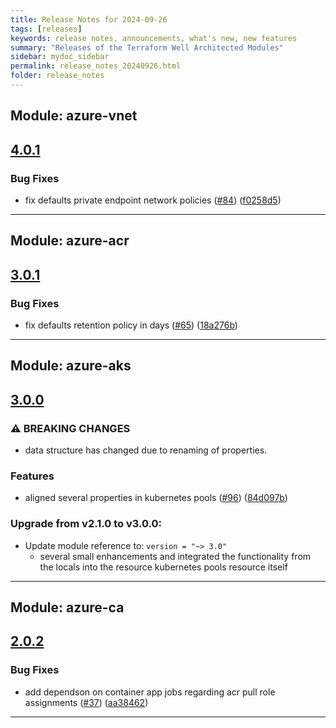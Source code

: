 ```yaml
---
title: Release Notes for 2024-09-26
tags: [releases]
keywords: release notes, announcements, what's new, new features
summary: "Releases of the Terraform Well Architected Modules"
sidebar: mydoc_sidebar
permalink: release_notes_20240926.html
folder: release_notes
---
```


## Module: azure-vnet
## [4.0.1](https://github.com/CloudNationHQ/terraform-azure-vnet/releases/tag/v4.0.1)


### Bug Fixes

* fix defaults private endpoint network policies ([#84](https://github.com/CloudNationHQ/terraform-azure-vnet/issues/84)) ([f0258d5](https://github.com/CloudNationHQ/terraform-azure-vnet/commit/f0258d57cd58c726b98829c4f5b5ddd61cd94536))

---

## Module: azure-acr
## [3.0.1](https://github.com/CloudNationHQ/terraform-azure-acr/releases/tag/v3.0.1)


### Bug Fixes

* fix defaults retention policy in days ([#65](https://github.com/CloudNationHQ/terraform-azure-acr/issues/65)) ([18a276b](https://github.com/CloudNationHQ/terraform-azure-acr/commit/18a276b09f05070743567b659a1878f44204e9da))

---

## Module: azure-aks
## [3.0.0](https://github.com/CloudNationHQ/terraform-azure-aks/releases/tag/v3.0.0)


### ⚠ BREAKING CHANGES

* data structure has changed due to renaming of properties.

### Features

* aligned several properties in kubernetes pools ([#96](https://github.com/CloudNationHQ/terraform-azure-aks/issues/96)) ([84d097b](https://github.com/CloudNationHQ/terraform-azure-aks/commit/84d097b05edf3071964c3632801f0c011c601329))

### Upgrade from v2.1.0 to v3.0.0:

- Update module reference to: `version = "~> 3.0"`
  - several small enhancements and integrated the functionality from the locals into the resource kubernetes pools resource itself

---

## Module: azure-ca
## [2.0.2](https://github.com/CloudNationHQ/terraform-azure-ca/releases/tag/v2.0.2)


### Bug Fixes

* add dependson on container app jobs regarding acr pull role assignments ([#37](https://github.com/CloudNationHQ/terraform-azure-ca/issues/37)) ([aa38462](https://github.com/CloudNationHQ/terraform-azure-ca/commit/aa3846259b4e40d98c6e58be5331f77cc17f64ec))

---


